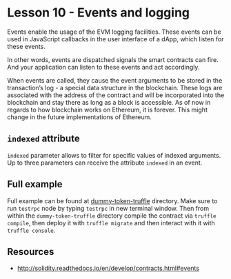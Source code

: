 # Lesson 10 - Events and logging

Events enable the usage of the EVM logging facilities. These events can be used in JavaScript callbacks in the user interface of a dApp, which listen for these events.

In other words, events are dispatched signals the smart contracts can fire. And your application can listen to these events and act accordingly.

When events are called, they cause the event arguments to be stored in the transaction’s log - a special data structure in the blockchain. These logs are associated with the address of the contract and will be incorporated into the blockchain and stay there as long as a block is accessible. As of now in regards to how blockchain works on Ethereum, it is forever. This might change in the future implementations of Ethereum.

## `indexed` attribute

`indexed` parameter allows to filter for specific values of indexed arguments. Up to three parameters can receive the attribute `indexed` in an event.

## Full example

Full example can be found at [dummy-token-truffle](https://github.com/onitsoft/BitDegree-Solidity-Course/tree/master/lesson-10/dummy-token-truffle) directory. Make sure to run `testrpc` node by typing `testrpc` in new terminal window. Then from within the `dummy-token-truffle` directory compile the contract via `truffle compile`, then deploy it with `truffle migrate` and then interact with it with `truffle console`.

## Resources

- http://solidity.readthedocs.io/en/develop/contracts.html#events